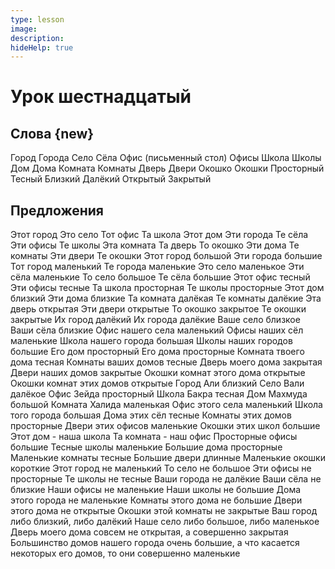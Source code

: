 ```yaml
---
type: lesson
image:
description:
hideHelp: true
---
```


# Урок шестнадцатый

## Слова {new}

Город
Города
Село
Сёла
Офис (письменный стол)
Офисы
Школа
Школы
Дом
Дома
Комната
Комнаты
Дверь
Двери
Окошко
Окошки
Просторный
Тесный
Близкий
Далёкий
Открытый
Закрытый

## Предложения

Этот город
Это село
Тот офис
Та школа
Этот дом
Эти города
Те сёла
Эти офисы
Те школы
Эта комната
Та дверь
То окошко
Эти дома
Те комнаты
Эти двери
Те окошки
Этот город большой
Эти города большие
Тот город маленький
Те города маленькие
Это село маленькое
Эти сёла маленькие
То село большое
Те сёла большие
Этот офис тесный
Эти офисы тесные
Та школа просторная
Те школы просторные
Этот дом близкий
Эти дома близкие
Та комната далёкая
Те комнаты далёкие
Эта дверь открытая
Эти двери открытые
То окошко закрытое
Те окошки закрытые
Их город далёкий
Их города далёкие
Ваше село близкое
Ваши сёла близкие
Офис нашего села маленький
Офисы наших сёл маленькие
Школа нашего города большая
Школы наших городов большие
Его дом просторный
Его дома просторные
Комната твоего дома тесная
Комнаты ваших домов тесные
Дверь моего дома закрытая
Двери наших домов закрытые
Окошки комнат этого дома открытые
Окошки комнат этих домов открытые
Город Али близкий
Село Вали далёкое
Офис Зейда просторный
Школа Бакра тесная
Дом Махмуда большой
Комната Халида маленькая
Офис этого села маленький
Школа того города большая
Дома этих сёл тесные
Комнаты этих домов просторные
Двери этих офисов маленькие
Окошки этих школ большие
Этот дом - наша школа
Та комната - наш офис
Просторные офисы большие
Тесные школы маленькие
Большие дома просторные
Маленькие комнаты тесные
Большие двери длинные
Маленькие окошки короткие
Этот город не маленький
То село не большое
Эти офисы не просторные
Те школы не тесные
Ваши города не далёкие
Ваши сёла не близкие
Наши офисы не маленькие
Наши школы не большие
Дома этого города не маленькие
Комнаты этого дома не большие
Двери этого дома не открытые
Окошки этой комнаты не закрытые
Ваш город либо близкий, либо далёкий
Наше село либо большое, либо маленькое
Дверь моего дома совсем не открытая, а совершенно закрытая
Большинство домов нашего города очень большие, а что касается некоторых его домов, то они совершенно маленькие
